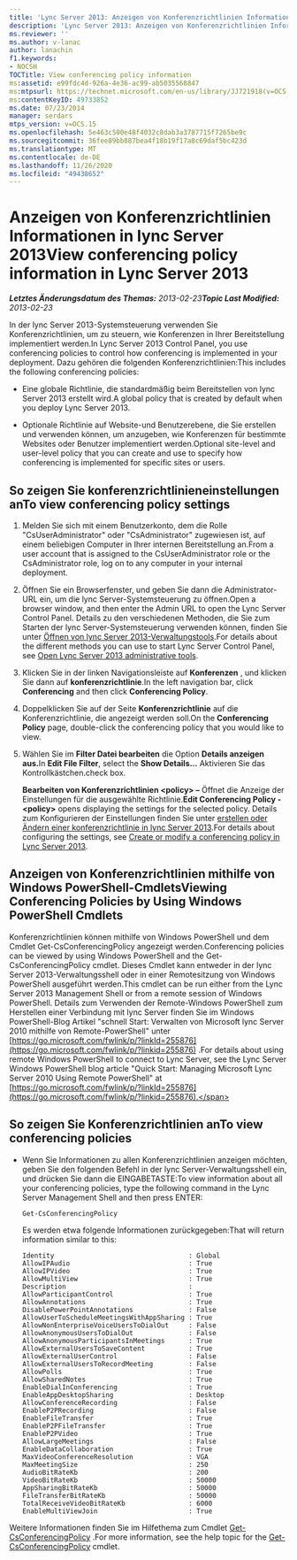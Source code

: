 ```yaml
---
title: 'Lync Server 2013: Anzeigen von Konferenzrichtlinien Informationen'
description: 'Lync Server 2013: Anzeigen von Konferenzrichtlinien Informationen'
ms.reviewer: ''
ms.author: v-lanac
author: lanachin
f1.keywords:
- NOCSH
TOCTitle: View conferencing policy information
ms:assetid: e99fdc4d-926a-4e36-ac99-ab5035568847
ms:mtpsurl: https://technet.microsoft.com/en-us/library/JJ721918(v=OCS.15)
ms:contentKeyID: 49733852
ms.date: 07/23/2014
manager: serdars
mtps_version: v=OCS.15
ms.openlocfilehash: 5e463c500e48f4032c8dab3a3787715f7265be9c
ms.sourcegitcommit: 36fee89bb887bea4f18b19f17a8c69daf5bc423d
ms.translationtype: MT
ms.contentlocale: de-DE
ms.lasthandoff: 11/26/2020
ms.locfileid: "49438652"
---
```

# <a name="view-conferencing-policy-information-in-lync-server-2013"></a><span data-ttu-id="a1202-103">Anzeigen von Konferenzrichtlinien Informationen in lync Server 2013</span><span class="sxs-lookup"><span data-stu-id="a1202-103">View conferencing policy information in Lync Server 2013</span></span>

<div data-xmlns="http://www.w3.org/1999/xhtml">

<div class="topic" data-xmlns="http://www.w3.org/1999/xhtml" data-msxsl="urn:schemas-microsoft-com:xslt" data-cs="https://msdn.microsoft.com/">

<div data-asp="https://msdn2.microsoft.com/asp">



</div>

<div id="mainSection">

<div id="mainBody"><span data-ttu-id="a1202-104">

<span> </span></span><span class="sxs-lookup"><span data-stu-id="a1202-104">

<span> </span></span></span>

<span data-ttu-id="a1202-105">_**Letztes Änderungsdatum des Themas:** 2013-02-23_</span><span class="sxs-lookup"><span data-stu-id="a1202-105">_**Topic Last Modified:** 2013-02-23_</span></span>

<span data-ttu-id="a1202-106">In der lync Server 2013-Systemsteuerung verwenden Sie Konferenzrichtlinien, um zu steuern, wie Konferenzen in Ihrer Bereitstellung implementiert werden.</span><span class="sxs-lookup"><span data-stu-id="a1202-106">In Lync Server 2013 Control Panel, you use conferencing policies to control how conferencing is implemented in your deployment.</span></span> <span data-ttu-id="a1202-107">Dazu gehören die folgenden Konferenzrichtlinien:</span><span class="sxs-lookup"><span data-stu-id="a1202-107">This includes the following conferencing policies:</span></span>

  - <span data-ttu-id="a1202-108">Eine globale Richtlinie, die standardmäßig beim Bereitstellen von lync Server 2013 erstellt wird.</span><span class="sxs-lookup"><span data-stu-id="a1202-108">A global policy that is created by default when you deploy Lync Server 2013.</span></span>

  - <span data-ttu-id="a1202-109">Optionale Richtlinie auf Website-und Benutzerebene, die Sie erstellen und verwenden können, um anzugeben, wie Konferenzen für bestimmte Websites oder Benutzer implementiert werden.</span><span class="sxs-lookup"><span data-stu-id="a1202-109">Optional site-level and user-level policy that you can create and use to specify how conferencing is implemented for specific sites or users.</span></span>

<div>

## <a name="to-view-conferencing-policy-settings"></a><span data-ttu-id="a1202-110">So zeigen Sie konferenzrichtlinieneinstellungen an</span><span class="sxs-lookup"><span data-stu-id="a1202-110">To view conferencing policy settings</span></span>

1.  <span data-ttu-id="a1202-111">Melden Sie sich mit einem Benutzerkonto, dem die Rolle "CsUserAdministrator" oder "CsAdministrator" zugewiesen ist, auf einem beliebigen Computer in Ihrer internen Bereitstellung an.</span><span class="sxs-lookup"><span data-stu-id="a1202-111">From a user account that is assigned to the CsUserAdministrator role or the CsAdministrator role, log on to any computer in your internal deployment.</span></span>

2.  <span data-ttu-id="a1202-112">Öffnen Sie ein Browserfenster, und geben Sie dann die Administrator-URL ein, um die lync Server-Systemsteuerung zu öffnen.</span><span class="sxs-lookup"><span data-stu-id="a1202-112">Open a browser window, and then enter the Admin URL to open the Lync Server Control Panel.</span></span> <span data-ttu-id="a1202-113">Details zu den verschiedenen Methoden, die Sie zum Starten der lync Server-Systemsteuerung verwenden können, finden Sie unter [Öffnen von lync Server 2013-Verwaltungstools](lync-server-2013-open-lync-server-administrative-tools.md).</span><span class="sxs-lookup"><span data-stu-id="a1202-113">For details about the different methods you can use to start Lync Server Control Panel, see [Open Lync Server 2013 administrative tools](lync-server-2013-open-lync-server-administrative-tools.md).</span></span>

3.  <span data-ttu-id="a1202-114">Klicken Sie in der linken Navigationsleiste auf **Konferenzen** , und klicken Sie dann auf **konferenzrichtlinie**.</span><span class="sxs-lookup"><span data-stu-id="a1202-114">In the left navigation bar, click **Conferencing** and then click **Conferencing Policy**.</span></span>

4.  <span data-ttu-id="a1202-115">Doppelklicken Sie auf der Seite **Konferenzrichtlinie** auf die Konferenzrichtlinie, die angezeigt werden soll.</span><span class="sxs-lookup"><span data-stu-id="a1202-115">On the **Conferencing Policy** page, double-click the conferencing policy that you would like to view.</span></span>

5.  <span data-ttu-id="a1202-116">Wählen Sie im **Filter Datei bearbeiten** die Option **Details anzeigen aus.**</span><span class="sxs-lookup"><span data-stu-id="a1202-116">In **Edit File Filter**, select the **Show Details…**</span></span> <span data-ttu-id="a1202-117">Aktivieren Sie das Kontrollkästchen.</span><span class="sxs-lookup"><span data-stu-id="a1202-117">check box.</span></span>
    
    <span data-ttu-id="a1202-118">**Bearbeiten von Konferenzrichtlinien \<policy\> –** Öffnet die Anzeige der Einstellungen für die ausgewählte Richtlinie.</span><span class="sxs-lookup"><span data-stu-id="a1202-118">**Edit Conferencing Policy - \<policy\>** opens displaying the settings for the selected policy.</span></span> <span data-ttu-id="a1202-119">Details zum Konfigurieren der Einstellungen finden Sie unter [erstellen oder Ändern einer konferenzrichtlinie in lync Server 2013](lync-server-2013-create-or-modify-a-conferencing-policy.md).</span><span class="sxs-lookup"><span data-stu-id="a1202-119">For details about configuring the settings, see [Create or modify a conferencing policy in Lync Server 2013](lync-server-2013-create-or-modify-a-conferencing-policy.md).</span></span>

</div>

<div>

## <a name="viewing-conferencing-policies-by-using-windows-powershell-cmdlets"></a><span data-ttu-id="a1202-120">Anzeigen von Konferenzrichtlinien mithilfe von Windows PowerShell-Cmdlets</span><span class="sxs-lookup"><span data-stu-id="a1202-120">Viewing Conferencing Policies by Using Windows PowerShell Cmdlets</span></span>

<span data-ttu-id="a1202-121">Konferenzrichtlinien können mithilfe von Windows PowerShell und dem Cmdlet Get-CsConferencingPolicy angezeigt werden.</span><span class="sxs-lookup"><span data-stu-id="a1202-121">Conferencing policies can be viewed by using Windows PowerShell and the Get-CsConferencingPolicy cmdlet.</span></span> <span data-ttu-id="a1202-122">Dieses Cmdlet kann entweder in der lync Server 2013-Verwaltungsshell oder in einer Remotesitzung von Windows PowerShell ausgeführt werden.</span><span class="sxs-lookup"><span data-stu-id="a1202-122">This cmdlet can be run either from the Lync Server 2013 Management Shell or from a remote session of Windows PowerShell.</span></span> <span data-ttu-id="a1202-123">Details zum Verwenden der Remote-Windows PowerShell zum Herstellen einer Verbindung mit lync Server finden Sie im Windows PowerShell-Blog Artikel "schnell Start: Verwalten von Microsoft lync Server 2010 mithilfe von Remote-PowerShell" unter [https://go.microsoft.com/fwlink/p/?linkId=255876](https://go.microsoft.com/fwlink/p/?linkid=255876) .</span><span class="sxs-lookup"><span data-stu-id="a1202-123">For details about using remote Windows PowerShell to connect to Lync Server, see the Lync Server Windows PowerShell blog article "Quick Start: Managing Microsoft Lync Server 2010 Using Remote PowerShell" at [https://go.microsoft.com/fwlink/p/?linkId=255876](https://go.microsoft.com/fwlink/p/?linkid=255876).</span></span>

<div>

## <a name="to-view-conferencing-policies"></a><span data-ttu-id="a1202-124">So zeigen Sie Konferenzrichtlinien an</span><span class="sxs-lookup"><span data-stu-id="a1202-124">To view conferencing policies</span></span>

  - <span data-ttu-id="a1202-125">Wenn Sie Informationen zu allen Konferenzrichtlinien anzeigen möchten, geben Sie den folgenden Befehl in der lync Server-Verwaltungsshell ein, und drücken Sie dann die EINGABETASTE:</span><span class="sxs-lookup"><span data-stu-id="a1202-125">To view information about all your conferencing policies, type the following command in the Lync Server Management Shell and then press ENTER:</span></span>
    
        Get-CsConferencingPolicy
    
    <span data-ttu-id="a1202-126">Es werden etwa folgende Informationen zurückgegeben:</span><span class="sxs-lookup"><span data-stu-id="a1202-126">That will return information similar to this:</span></span>
    
        Identity                                  : Global
        AllowIPAudio                              : True
        AllowIPVideo                              : True
        AllowMultiView                            : True
        Description                               :
        AllowParticipantControl                   : True
        AllowAnnotations                          : True
        DisablePowerPointAnnotations              : False
        AllowUserToScheduleMeetingsWithAppSharing : True
        AllowNonEnterpriseVoiceUsersToDialOut     : False
        AllowAnonymousUsersToDialOut              : False
        AllowAnonymousParticipantsInMeetings      : True
        AllowExternalUsersToSaveContent           : True
        AllowExternalUserControl                  : False
        AllowExternalUsersToRecordMeeting         : False
        AllowPolls                                : True
        AllowSharedNotes                          : True
        EnableDialInConferencing                  : True
        EnableAppDesktopSharing                   : Desktop
        AllowConferenceRecording                  : False
        EnableP2PRecording                        : False
        EnableFileTransfer                        : True
        EnableP2PFileTransfer                     : True
        EnableP2PVideo                            : True
        AllowLargeMeetings                        : False
        EnableDataCollaboration                   : True
        MaxVideoConferenceResolution              : VGA
        MaxMeetingSize                            : 250
        AudioBitRateKb                            : 200
        VideoBitRateKb                            : 50000
        AppSharingBitRateKb                       : 50000
        FileTransferBitRateKb                     : 50000
        TotalReceiveVideoBitRateKb                : 6000
        EnableMultiViewJoin                       : True

</div>

<span data-ttu-id="a1202-127">Weitere Informationen finden Sie im Hilfethema zum Cmdlet [Get-CsConferencingPolicy](https://docs.microsoft.com/powershell/module/skype/Get-CsConferencingPolicy) .</span><span class="sxs-lookup"><span data-stu-id="a1202-127">For more information, see the help topic for the [Get-CsConferencingPolicy](https://docs.microsoft.com/powershell/module/skype/Get-CsConferencingPolicy) cmdlet.</span></span>

<span data-ttu-id="a1202-128"></div>

</div>

<span> </span>

</div>

</div>

</span><span class="sxs-lookup"><span data-stu-id="a1202-128"></div>

</div>

<span> </span>

</div>

</div>

</span></span></div>

